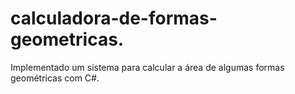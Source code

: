 # calculadora-de-formas-geometricas.
Implementado um sistema para calcular a área de algumas formas geométricas com C#.
